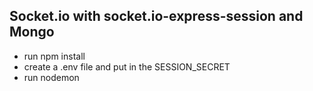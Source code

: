 ## Socket.io with socket.io-express-session and Mongo

- run npm install
- create a .env file and put in the SESSION_SECRET
- run nodemon
